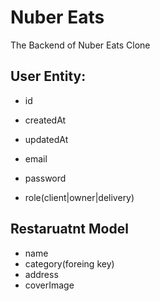 # Nuber Eats

The Backend of Nuber Eats Clone

## User Entity:

- id
- createdAt
- updatedAt

- email
- password
- role(client|owner|delivery)

## Restaruatnt Model
- name
- category(foreing key)
- address
- coverImage